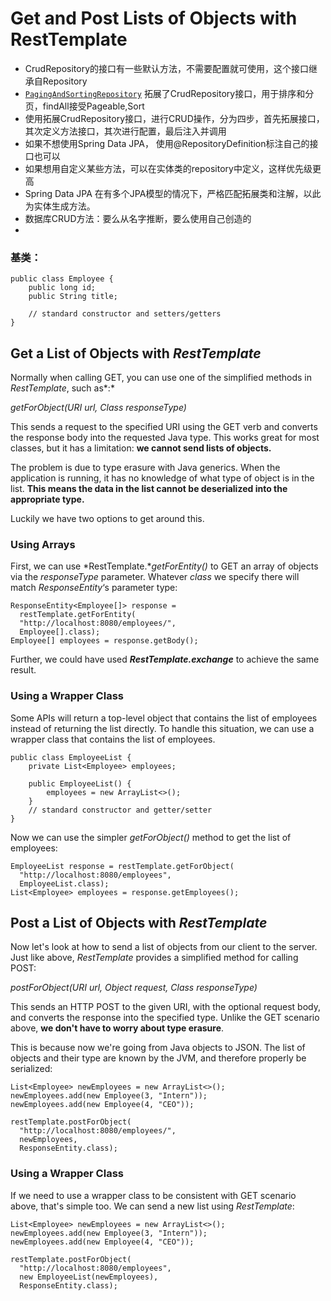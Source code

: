 

# Get and Post Lists of Objects with RestTemplate

* CrudRepository的接口有一些默认方法，不需要配置就可使用，这个接口继承自Repository
*  [`PagingAndSortingRepository`](https://docs.spring.io/spring-data/commons/docs/current/api/org/springframework/data/repository/PagingAndSortingRepository.html) 拓展了CrudRepository接口，用于排序和分页，findAll接受Pageable,Sort
* 使用拓展CrudRepository接口，进行CRUD操作，分为四步，首先拓展接口，其次定义方法接口，其次进行配置，最后注入并调用
* 如果不想使用Spring Data JPA， 使用@RepositoryDefinition标注自己的接口也可以
* 如果想用自定义某些方法，可以在实体类的repository中定义，这样优先级更高
* Spring Data JPA 在有多个JPA模型的情况下，严格匹配拓展类和注解，以此为实体生成方法。
* 数据库CRUD方法：要么从名字推断，要么使用自己创造的
* 





### 基类：

```
public class Employee {
    public long id;
    public String title;

    // standard constructor and setters/getters
}
```

## Get a List of Objects with *RestTemplate*

Normally when calling GET, you can use one of the simplified methods in *RestTemplate*, such as*:*

*getForObject(URI url, Class<T> responseType)*

This sends a request to the specified URI using the GET verb and converts the response body into the requested Java type. This works great for most classes, but it has a limitation: **we cannot send lists of objects.**

The problem is due to type erasure with Java generics. When the application is running, it has no knowledge of what type of object is in the list. **This means the data in the list cannot be deserialized into the appropriate type.**

Luckily we have two options to get around this.

### Using Arrays

First, we can use *RestTemplate.**getForEntity()* to GET an array of objects via the *responseType* parameter. Whatever *class* we specify there will match *ResponseEntity*‘s parameter type:

```
ResponseEntity<Employee[]> response =
  restTemplate.getForEntity(
  "http://localhost:8080/employees/",
  Employee[].class);
Employee[] employees = response.getBody();
```

Further, we could have used ***RestTemplate.exchange*** to achieve the same result.

### Using a Wrapper Class

Some APIs will return a top-level object that contains the list of employees instead of returning the list directly. To handle this situation, we can use a wrapper class that contains the list of employees.

```
public class EmployeeList {
    private List<Employee> employees;

    public EmployeeList() {
        employees = new ArrayList<>();
    }
    // standard constructor and getter/setter
}
```

Now we can use the simpler *getForObject()* method to get the list of employees:

```
EmployeeList response = restTemplate.getForObject(
  "http://localhost:8080/employees",
  EmployeeList.class);
List<Employee> employees = response.getEmployees();
```

## Post a List of Objects with *RestTemplate*

Now let's look at how to send a list of objects from our client to the server. Just like above, *RestTemplate* provides a simplified method for calling POST:

*postForObject(URI url, Object request, Class<T> responseType)*

This sends an HTTP POST to the given URI, with the optional request body, and converts the response into the specified type. Unlike the GET scenario above, **we don't have to worry about type erasure**.

This is because now we're going from Java objects to JSON. The list of objects and their type are known by the JVM, and therefore properly be serialized:

```
List<Employee> newEmployees = new ArrayList<>();
newEmployees.add(new Employee(3, "Intern"));
newEmployees.add(new Employee(4, "CEO"));

restTemplate.postForObject(
  "http://localhost:8080/employees/",
  newEmployees,
  ResponseEntity.class);
```

### Using a Wrapper Class

If we need to use a wrapper class to be consistent with GET scenario above, that's simple too. We can send a new list using *RestTemplate*:

```
List<Employee> newEmployees = new ArrayList<>();
newEmployees.add(new Employee(3, "Intern"));
newEmployees.add(new Employee(4, "CEO"));

restTemplate.postForObject(
  "http://localhost:8080/employees",
  new EmployeeList(newEmployees),
  ResponseEntity.class);
```

